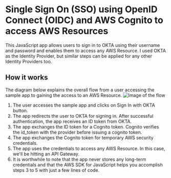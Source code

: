# Single Sign On (SSO) using OpenID Connect (OIDC) and AWS Cognito to access AWS Resources

This JavaScript app allows users to sign in to OKTA using their username and password and enables them to access any AWS Resource. I used OKTA as the Identity Provider, but similar steps can be applied for any other Identity Providers too.

## How it works

The diagram below explains the overall flow from a user accessing the sample app to gaining the access to an AWS Resource.
![Image of the flow](https://media-exp1.licdn.com/dms/image/C5612AQGRXdmf517x2A/article-inline_image-shrink_1000_1488/0?e=1600300800&v=beta&t=CLMJz9Zbn3xGv5aJRRjfuKyQLUXF6iSvRS50xJKBdtY)


1. The user accesses the sample app and clicks on Sign In with OKTA button.
2. The app redirects the user to OKTA for signing in. After successful authentication, the app receives an ID token from OKTA.
3. The app exchanges the ID token for a Cognito token. Cognito verifies the id_token with the provider before issuing a cognito token.
4. The app exchanges the Cognito token for temporary AWS security credentials.
5. The app uses the credentials to access any AWS Resource. In this case, we'll be hitting an API Gateway.
6. It is worthwhile to note that the app never stores any long-term credentials and that the AWS SDK for JavaScript helps you accomplish steps 3 to 5 with just a few lines of code.
